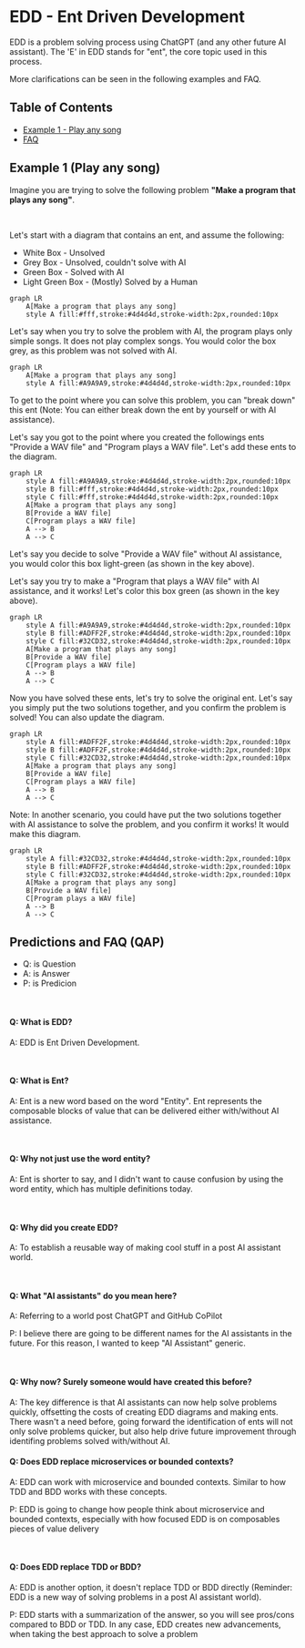 # EDD - Ent Driven Development

EDD is a problem solving process using ChatGPT (and any other future AI assistant). The 'E' in EDD stands for "ent", the core topic used in this process.

More clarifications can be seen in the following examples and FAQ.

## Table of Contents

* [Example 1 - Play any song](#example-1-play-any-song)
* [FAQ](#predictions-and-faq-qap)

## Example 1 (Play any song)

Imagine you are trying to solve the following problem **"Make a program that plays any song"**.

<br>

Let's start with a diagram that contains an ent, and assume the following:
* White Box - Unsolved
* Grey Box - Unsolved, couldn't solve with AI
* Green Box - Solved with AI
* Light Green Box - (Mostly) Solved by a Human

```mermaid
graph LR
    A[Make a program that plays any song]
    style A fill:#fff,stroke:#4d4d4d,stroke-width:2px,rounded:10px
```

Let's say when you try to solve the problem with AI, the program plays only simple songs. It does not play complex songs. You would color the box grey, as this problem was not solved with AI.

```mermaid
graph LR
    A[Make a program that plays any song]
    style A fill:#A9A9A9,stroke:#4d4d4d,stroke-width:2px,rounded:10px
```

To get to the point where you can solve this problem, you can "break down" this ent (Note: You can either break down the ent by yourself or with AI assistance).

Let's say you got to the point where you created the followings ents "Provide a WAV file" and "Program plays a WAV file". Let's add these ents to the diagram.  

```mermaid
graph LR
    style A fill:#A9A9A9,stroke:#4d4d4d,stroke-width:2px,rounded:10px
    style B fill:#fff,stroke:#4d4d4d,stroke-width:2px,rounded:10px
    style C fill:#fff,stroke:#4d4d4d,stroke-width:2px,rounded:10px
    A[Make a program that plays any song]
    B[Provide a WAV file]
    C[Program plays a WAV file]
    A --> B
    A --> C
```

Let's say you decide to solve "Provide a WAV file" without AI assistance, you would color this box light-green (as shown in the key above).

Let's say you try to make a "Program that plays a WAV file" with AI assistance, and it works! Let's color this box green (as shown in the key above).

```mermaid
graph LR
    style A fill:#A9A9A9,stroke:#4d4d4d,stroke-width:2px,rounded:10px
    style B fill:#ADFF2F,stroke:#4d4d4d,stroke-width:2px,rounded:10px
    style C fill:#32CD32,stroke:#4d4d4d,stroke-width:2px,rounded:10px
    A[Make a program that plays any song]
    B[Provide a WAV file]
    C[Program plays a WAV file]
    A --> B
    A --> C
```

Now you have solved these ents, let's try to solve the original ent. Let's say you simply put the two solutions together, and you confirm the problem is solved! You can also update the diagram.

```mermaid
graph LR
    style A fill:#ADFF2F,stroke:#4d4d4d,stroke-width:2px,rounded:10px
    style B fill:#ADFF2F,stroke:#4d4d4d,stroke-width:2px,rounded:10px
    style C fill:#32CD32,stroke:#4d4d4d,stroke-width:2px,rounded:10px
    A[Make a program that plays any song]
    B[Provide a WAV file]
    C[Program plays a WAV file]
    A --> B
    A --> C
```

Note: In another scenario, you could have put the two solutions together with AI assistance to solve the problem, and you confirm it works! It would make this diagram.

```mermaid
graph LR
    style A fill:#32CD32,stroke:#4d4d4d,stroke-width:2px,rounded:10px
    style B fill:#ADFF2F,stroke:#4d4d4d,stroke-width:2px,rounded:10px
    style C fill:#32CD32,stroke:#4d4d4d,stroke-width:2px,rounded:10px
    A[Make a program that plays any song]
    B[Provide a WAV file]
    C[Program plays a WAV file]
    A --> B
    A --> C
```

## Predictions and FAQ (QAP)
* Q: is Question
* A: is Answer
* P: is Predicion

<br>

#### Q: What is EDD?
A: EDD is Ent Driven Development.

<br>

#### Q: What is Ent?
A: Ent is a new word based on the word "Entity". Ent represents the composable blocks of value that can be delivered either with/without AI assistance.

<br>

#### Q: Why not just use the word entity?

A: Ent is shorter to say, and I didn't want to cause confusion by using the word entity, which has multiple definitions today.

<br>

#### Q: Why did you create EDD?

A: To establish a reusable way of making cool stuff in a post AI assistant world.

<br>

#### Q: What "AI assistants" do you mean here?

A: Referring to a world post ChatGPT and GitHub CoPilot

P: I believe there are going to be different names for the AI assistants in the future. For this reason, I wanted to keep "AI Assistant" generic.

<br>

#### Q: Why now? Surely someone would have created this before?

A: The key difference is that AI assistants can now help solve problems quickly, offsetting the costs of creating EDD diagrams and making ents. There wasn't a need before, going forward the identification of ents will not only solve problems quicker, but also help drive future improvement through identifing problems solved with/without AI.

#### Q: Does EDD replace microservices or bounded contexts?

A: EDD can work with microservice and bounded contexts. Similar to how TDD and BDD works with these concepts.

P: EDD is going to change how people think about microservice and bounded contexts, especially with how focused EDD is on composables pieces of value delivery

<br>

#### Q: Does EDD replace TDD or BDD?

A: EDD is another option, it doesn't replace TDD or BDD directly (Reminder: EDD is a new way of solving problems in a post AI assistant world).

P: EDD starts with a summarization of the answer, so you will see pros/cons compared to BDD or TDD. In any case, EDD creates new advancements, when taking the best approach to solve a problem
